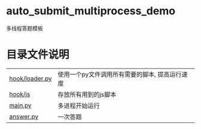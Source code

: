 # auto_submit_multiprocess_demo
多线程答题模板

# 目录文件说明
|||
|--|--|
|[hook/loader.py](hook/loader.py)|使用一个py文件调用所有需要的脚本, 提高运行速度|
|[hook/js](hook/js)|存放所有用到的js脚本|
|[main.py](main.py)|多进程开始运行|
|[answer.py](answer.py)|一次答题|